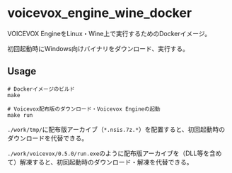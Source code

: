 # voicevox_engine_wine_docker

VOICEVOX EngineをLinux・Wine上で実行するためのDockerイメージ。

初回起動時にWindows向けバイナリをダウンロード、実行する。

## Usage
```shell
# Dockerイメージのビルド
make

# Voicevox配布版のダウンロード・Voicevox Engineの起動
make run
```

`./work/tmp/`に配布版アーカイブ（`*.nsis.7z.*`）を配置すると、初回起動時のダウンロードを代替できる。

`./work/voicevox/0.5.0/run.exe`のように配布版アーカイブを（DLL等を含めて）解凍すると、初回起動時のダウンロード・解凍を代替できる。
